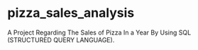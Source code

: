 # pizza_sales_analysis
A Project Regarding The Sales of Pizza In a Year By Using SQL (STRUCTURED QUERY LANGUAGE).
